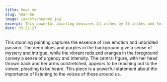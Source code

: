 ```yaml
---
title: hear me
slug: hear-me
image: /assets/hearme.jpg
excerpt: This powerful painting measures 24 inches by 36 inches and features a central figure with outstretched arms against a background of deep blues and purples.
date: 03-22-23
---
```


This stunning painting captures the essence of raw emotion and unbridled passion. The deep blues and purples in the background give a sense of mystery and intrigue, while the vibrant reds and oranges in the foreground convey a sense of urgency and intensity. The central figure, with her head thrown back and her arms outstretched, appears to be reaching out to the viewer, pleading to be heard. This piece is a powerful statement about the importance of listening to the voices of those around us.

